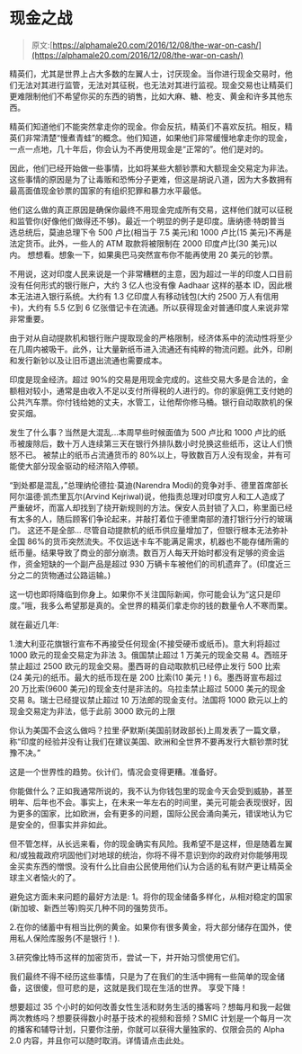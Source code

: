 # 现金之战

> 原文:[https://alphamale20.com/2016/12/08/the-war-on-cash/](https://alphamale20.com/2016/12/08/the-war-on-cash/)

精英们，尤其是世界上占大多数的左翼人士，讨厌现金。当你进行现金交易时，他们无法对其进行监管，无法对其征税，也无法对其进行监视。现金交易也让精英们更难限制他们不希望你买的东西的销售，比如大麻、糖、枪支、黄金和许多其他东西。

精英们知道他们不能突然拿走你的现金。你会反抗，精英们不喜欢反抗。相反，精英们非常清楚“慢煮青蛙”的概念。他们知道，如果他们非常缓慢地拿走你的现金，一点一点地，几十年后，你会认为不再使用现金是“正常的”。他们是对的。

因此，他们已经开始做一些事情，比如将某些大额钞票和大额现金交易定为非法。这些事情的原因是为了让毒贩和恐怖分子更难，但这是胡说八道，因为大多数拥有最高面值现金钞票的国家的有组织犯罪和暴力水平最低。

他们这么做的真正原因是确保你最终不用现金完成所有交易，这样他们就可以征税和监管你(好像他们做得还不够)。最近一个明显的例子是印度。唐纳德·特朗普当选总统后，莫迪总理下令 500 卢比(相当于 7.5 美元)和 1000 卢比(15 美元)不再是法定货币。此外，一些人的 ATM 取款将被限制在 2000 印度卢比(30 美元)以内。
想想看。想象一下，如果奥巴马突然宣布你不能再使用 20 美元的钞票。

不用说，这对印度人民来说是一个非常糟糕的主意，因为超过一半的印度人口目前没有任何形式的银行账户，大约 3 亿人也没有像 Aadhaar 这样的基本 ID，因此根本无法进入银行系统。大约有 1.3 亿印度人有移动钱包(大约 2500 万人有信用卡)，大约有 5.5 亿到 6 亿张借记卡在流通。所以获得现金对普通印度人来说非常非常重要。

由于对从自动提款机和银行账户提取现金的严格限制，经济体系中的流动性将至少在几周内被吸干。此外，让大量新纸币进入流通还有纯粹的物流问题。此外，印刷和发行新钞以及让旧币退出流通也需要成本。

印度是现金经济。超过 90%的交易是用现金完成的。这些交易大多是合法的，金额相对较小，通常是由收入不足以支付所得税的人进行的。你的家庭佣工支付她的公共汽车票。你付钱给她的丈夫，水管工，让他帮你修马桶。银行自动取款机的保安买烟。

发生了什么事？当然是大混乱...本周早些时候面值为 500 卢比和 1000 卢比的纸币被废除后，数十万人连续第三天在银行外排队数小时兑换这些纸币，这让人们愤怒不已。
被禁止的纸币占流通货币的 80%以上，导致数百万人没有现金，并有可能使大部分现金驱动的经济陷入停顿。

“到处都是混乱，”总理纳伦德拉·莫迪(Narendra Modi)的竞争对手、德里首席部长阿尔温德·凯杰里瓦尔(Arvind Kejriwal)说，他指责总理对印度穷人和工人造成了严重破坏，而富人却找到了绕开新规则的方法。保安人员封锁了入口，称里面已经有太多的人，随后顾客们争论起来，并敲打着位于德里南部的渣打银行分行的玻璃门。
这还不是全部...
尽管自动提款机的纸币供应量增加了，但银行根本无法弥补全国 86%的货币突然流失。不仅运送卡车不能满足需求，机器也不能存储所需的纸币量。结果导致了商业的部分崩溃。数百万人每天开始时都没有足够的资金运作，资金短缺的一个副产品是超过 930 万辆卡车被他们的司机遗弃了。(印度近三分之二的货物通过公路运输。)

这一切也即将降临到你身上。如果你不关注国际新闻，你可能会认为“这只是印度。”哦，我多么希望那是真的。全世界的精英们拿走你的钱的数量令人不寒而栗。

就在最近几年:

1.澳大利亚花旗银行宣布不再接受任何现金(不接受硬币或纸币)。意大利将超过 1000 欧元的现金交易定为非法
3。俄国禁止超过 1 万美元的现金交易
4。西班牙禁止超过 2500 欧元的现金交易。墨西哥的自动取款机已经停止发行 500 比索(24 美元)的纸币。最大的纸币现在是 200 比索(10 美元！)
6。墨西哥宣布超过 20 万比索(9600 美元)的现金支付是非法的。乌拉圭禁止超过 5000 美元的现金交易
8。瑞士已经提议禁止超过 10 万法郎的现金支付。法国将 1000 欧元以上的现金交易定为非法，低于此前 3000 欧元的上限

你认为美国不会这么做吗？拉里·萨默斯(美国前财政部长)上周发表了一篇文章，称“印度的经验并没有让我们在建议美国、欧洲和全世界不要再发行大额钞票时犹豫不决。”

这是一个世界性的趋势。伙计们，情况会变得更糟。准备好。

你能做什么？正如我通常所说的，我不认为你钱包里的现金今天会受到威胁，甚至明年、后年也不会。事实上，在未来一年左右的时间里，美元可能会表现很好，因为更多的国家，比如欧洲，会有更多的问题，国际公民会涌向美元，错误地认为它是安全的，但事实并非如此。

但不管怎样，从长远来看，你的现金确实有风险。我希望不是这样，但是随着左翼和/或独裁政府巩固他们对地球的统治，你将不得不意识到你的政府对你能够用现金买卖东西的憎恨。没有什么比自由公民使用他们认为合适的私有财产更让精英全球主义者恼火的了。

避免这方面未来问题的最好方法是:
1。将你的现金储备多样化，从相对稳定的国家(新加坡、新西兰等)购买几种不同的强势货币。

2.在你的储蓄中有相当比例的黄金。如果你有很多黄金，将大部分储存在国外，使用私人保险库服务(不是银行！).

3.研究像比特币这样的加密货币，尝试一下，并开始习惯使用它们。

我们最终不得不经历这些事情，只是为了在我们的生活中拥有一些简单的现金储备，这很傻，但可悲的是，这就是我们现在生活的世界。
享受下降！

想要超过 35 个小时的如何改善女性生活和财务生活的播客吗？想每月和我一起做两次教练吗？想要获得数小时基于技术的视频和音频？SMIC 计划是一个每月一次的播客和辅导计划，只要你注册，你就可以获得大量独家的、仅限会员的 Alpha 2.0 内容，并且你可以随时取消。详情请点击此处。